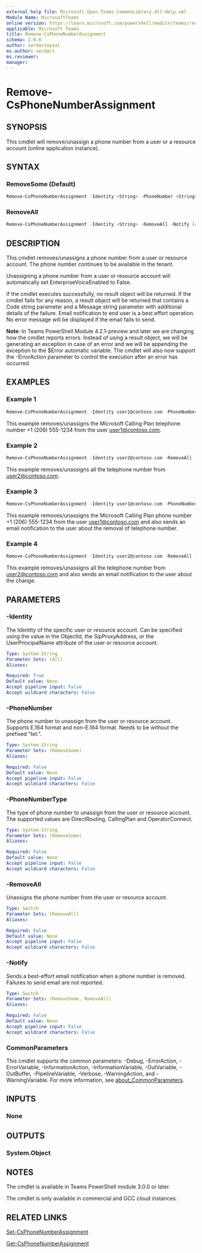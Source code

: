 ```yaml
---
external help file: Microsoft.Open.Teams.CommonLibrary.dll-Help.xml
Module Name: MicrosoftTeams
online version: https://learn.microsoft.com/powershell/module/teams/remove-csphonenumberassignment
applicable: Microsoft Teams
title: Remove-CsPhoneNumberAssignment
schema: 2.0.0
author: serdarsoysal
ms.author: serdars
ms.reviewer:
manager:
---
```


# Remove-CsPhoneNumberAssignment

## SYNOPSIS
This cmdlet will remove/unassign a phone number from a user or a resource account (online application instance).

## SYNTAX

### RemoveSome (Default)
```powershell
Remove-CsPhoneNumberAssignment -Identity <String> -PhoneNumber <String> -PhoneNumberType <String> -Notify [<CommonParameters>]
```

### RemoveAll
```powershell
Remove-CsPhoneNumberAssignment -Identity <String> -RemoveAll -Notify [<CommonParameters>]
```

## DESCRIPTION
This cmdlet removes/unassigns a phone number from a user or resource account. The phone number continues to be available in the tenant.

Unassigning a phone number from a user or resource account will automatically set EnterpriseVoiceEnabled to False.

If the cmdlet executes successfully, no result object will be returned. If the cmdlet fails for any reason, a result object will be returned that contains a
Code string parameter and a Message string parameter with additional details of the failure. Email notification to end user is a best effort operation.  No error message will be displayed if the email fails to send.


**Note**: In Teams PowerShell Module 4.2.1-preview and later we are changing how the cmdlet reports errors. Instead of using a result object, we will be generating an
exception in case of an error and we will be appending the exception to the $Error automatic variable. The cmdlet will also
now support the -ErrorAction parameter to control the execution after an error has occurred.

## EXAMPLES

### Example 1
```powershell
Remove-CsPhoneNumberAssignment -Identity user1@contoso.com -PhoneNumber +12065551234 -PhoneNumberType CallingPlan
```
This example removes/unassigns the Microsoft Calling Plan telephone number +1 (206) 555-1234 from the user user1@contoso.com.

### Example 2
```powershell
Remove-CsPhoneNumberAssignment -Identity user2@contoso.com -RemoveAll
```
This example removes/unassigns all the telephone number from user2@contoso.com.

### Example 3
```powershell
Remove-CsPhoneNumberAssignment -Identity user1@contoso.com -PhoneNumber +12065551234 -PhoneNumberType CallingPlan -Notify
```
This example removes/unassigns the Microsoft Calling Plan phone number +1 (206) 555-1234 from the user user1@contoso.com and also sends an email notification to the user about the removal of telephone number.

### Example 4
```powershell
Remove-CsPhoneNumberAssignment -Identity user2@contoso.com -RemoveAll -Notify
```
This example removes/unassigns all the telephone number from user2@contoso.com and also sends an email notification to the user about the change.

## PARAMETERS

### -Identity
The Identity of the specific user or resource account. Can be specified using the value in the ObjectId, the SipProxyAddress, or the UserPrincipalName attribute of the user or
resource account.

```yaml
Type: System.String
Parameter Sets: (All)
Aliases:

Required: True
Default value: None
Accept pipeline input: False
Accept wildcard characters: False
```

### -PhoneNumber
The phone number to unassign from the user or resource account. Supports E.164 format and non-E.164 format. Needs to be without the prefixed "tel:".

```yaml
Type: System.String
Parameter Sets: (RemoveSome)
Aliases:

Required: False
Default value: None
Accept pipeline input: False
Accept wildcard characters: False
```

### -PhoneNumberType
The type of phone number to unassign from the user or resource account. The supported values are DirectRouting, CallingPlan and OperatorConnect.

```yaml
Type: System.String
Parameter Sets: (RemoveSome)
Aliases:

Required: False
Default value: None
Accept pipeline input: False
Accept wildcard characters: False
```

### -RemoveAll
Unassigns the phone number from the user or resource account.

```yaml
Type: Switch
Parameter Sets: (RemoveAll)
Aliases:

Required: False
Default value: None
Accept pipeline input: False
Accept wildcard characters: False
```

### -Notify
Sends a best-effort email notification when a phone number is removed. Failures to send email are not reported.

```yaml
Type: Switch
Parameter Sets: (RemoveSome, RemoveAll)
Aliases:

Required: False
Default value: None
Accept pipeline input: False
Accept wildcard characters: False
```

### CommonParameters
This cmdlet supports the common parameters: -Debug, -ErrorAction, -ErrorVariable, -InformationAction, -InformationVariable, -OutVariable, -OutBuffer, -PipelineVariable, -Verbose, -WarningAction, and -WarningVariable. For more information, see [about_CommonParameters](https://go.microsoft.com/fwlink/?LinkID=113216).

## INPUTS

### None

## OUTPUTS

### System.Object

## NOTES
The cmdlet is available in Teams PowerShell module 3.0.0 or later.

The cmdlet is only available in commercial and GCC cloud instances.

## RELATED LINKS
[Set-CsPhoneNumberAssignment](https://learn.microsoft.com/powershell/module/teams/set-csphonenumberassignment)

[Get-CsPhoneNumberAssignment](https://learn.microsoft.com/powershell/module/teams/get-csphonenumberassignment)
